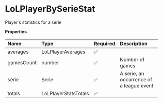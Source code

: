 # LoLPlayerBySerieStat

Player's statistics for a serie

**Properties**

| Name       | Type                 | Required | Description                              |
| :--------- | :------------------- | :------- | :--------------------------------------- |
| averages   | LoLPlayerAverages    | ✅       |                                          |
| gamesCount | number               | ✅       | Number of games                          |
| serie      | Serie                | ✅       | A serie, an occurrence of a league event |
| totals     | LoLPlayerStatsTotals | ✅       |                                          |

<!-- This file was generated by liblab | https://liblab.com/ -->
